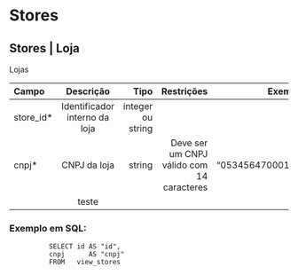 # Stores

## Stores \| Loja

Lojas

| Campo | Descrição | Tipo | Restrições | Exemplo |
| :--- | :---: | ---: | ---: | ---: |
| store\_id\* | Identificador interno da loja | integer ou string |  | 1 |
| cnpj\* | CNPJ da loja | string | Deve ser um CNPJ válido com 14 caracteres | “05345647000122” |
|  | teste |  |  |  |

### Exemplo em SQL:

```text
          SELECT id AS "id", 
          cnpj      AS "cnpj" 
          FROM   view_stores 
```

